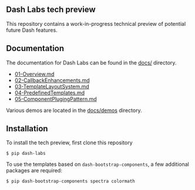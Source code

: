 ## Dash Labs tech preview
This repository contains a work-in-progress technical preview of potential future Dash features.

## Documentation
The documentation for Dash Labs can be found in the [docs/](./docs/) directory.
  - [01-Overview.md](./docs/01-Overview.md)
  - [02-CallbackEnhancements.md](./docs/02-CallbackEnhancements.md)
  - [03-TemplateLayoutSystem.md](./docs/03-TemplateLayoutSystem.md)
  - [04-PredefinedTemplates.md](./docs/04-PredefinedTemplates.md)
  - [05-ComponentPlugingPattern.md](./docs/05-ComponentPlugingPattern.md)

Various demos are located in the [docs/demos](./docs/demos) directory.

## Installation
To install the tech preview, first clone this repository

```
$ pip dash-labs
```

To use the templates based on `dash-bootstrap-components`, a few additional packages are required:

```
$ pip dash-bootstrap-components spectra colormath 
```
